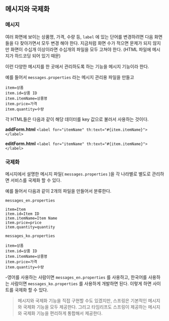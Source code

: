 ## 메시지와 국제화

### 메시지
여러 화면에 보이는 상품명, 가격, 수량 등, `label` 에 있는 단어를 변경하려면 다음 화면들을 다 찾아가면서 모두 변경 해야 한다. 지금처럼 화면 수가 적으면 문제가 되지 않지만 화면이 수십개 이상이라면 수십개의 파일을 모두 고쳐야 한다. (HTML 파일에 메시지가 하드코딩 되어 있기 때문)

이런 다양한 메시지를 한 곳에서 관리하도록 하는 기능을 메시지 기능이라 한다.

예를 들어서 `messages.properties` 라는 메시지 관리용 파일을 만들고
```
item=상품
item.id=상품 ID
item.itemName=상품명
item.price=가격
item.quantity=수량 
```

각 HTML들은 다음과 같이 해당 데이터를 key 값으로 불러서 사용하는 것이다. 

**addForm.html**
`<label for="itemName" th:text="#{item.itemName}"></label>` 

**editForm.html**
`<label for="itemName" th:text="#{item.itemName}"></label>`

### 국제화

메시지에서 설명한 메시지 파일( `messages.properties` )을 각 나라별로 별도로 관리하면 서비스를 국제화 할 수 있다.

예를 들어서 다음과 같이 2개의 파일을 만들어서 분류한다.

`messages_en.properties` 
```item=Item
item.id=Item ID
item.itemName=Item Name
item.price=price
item.quantity=quantity
```
`messages_ko.properties` 
```
item=상품
item.id=상품 ID
item.itemName=상품명
item.price=가격
item.quantity=수량
```

-영어를 사용하는 사람이면 `messages_en.properties` 를 사용하고,
한국어를 사용하는 사람이면 `messages_ko.properties` 를 사용하게 개발하면 된다.
이렇게 하면 사이트를 국제화 할 수 있다.

>메시지와 국제화 기능을 직접 구현할 수도 있겠지만, 스프링은 기본적인 메시지와 국제화 기능을 모두 제공한다. 그리고 타임리프도 스프링이 제공하는 메시지와 국제화 기능을 편리하게 통합해서 제공한다.